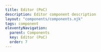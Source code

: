```yaml
---
title: Editor (PoC)
description: Editor component description
layout: "components/components.njk"
tags: component
eleventyNavigation:
  parent: Components
  key: Editor (PoC)
  order: 7
---
```


